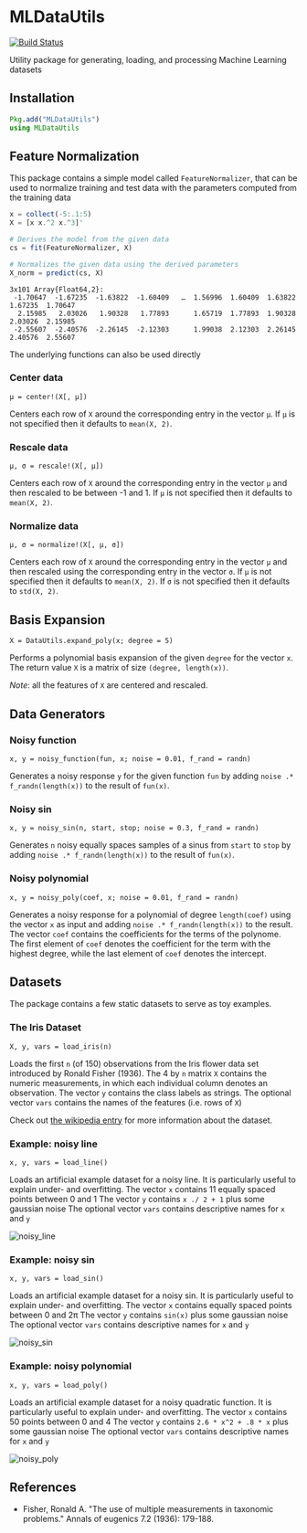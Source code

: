 # MLDataUtils

[![Build Status](https://travis-ci.org/JuliaML/MLDataUtils.jl.svg?branch=master)](https://travis-ci.org/JuliaML/MLDataUtils.jl)

Utility package for generating, loading, and processing Machine Learning datasets

## Installation

```Julia
Pkg.add("MLDataUtils")
using MLDataUtils
```

## Feature Normalization

This package contains a simple model called `FeatureNormalizer`, that can
be used to normalize training and test data with the parameters computed
from the training data

```Julia
x = collect(-5:.1:5)
X = [x x.^2 x.^3]'

# Derives the model from the given data
cs = fit(FeatureNormalizer, X)

# Normalizes the given data using the derived parameters
X_norm = predict(cs, X)
```

```
3x101 Array{Float64,2}:
 -1.70647  -1.67235  -1.63822  -1.60409   …  1.56996  1.60409  1.63822  1.67235  1.70647
  2.15985   2.03026   1.90328   1.77893      1.65719  1.77893  1.90328  2.03026  2.15985
 -2.55607  -2.40576  -2.26145  -2.12303      1.99038  2.12303  2.26145  2.40576  2.55607
```

The underlying functions can also be used directly

### Center data

`μ = center!(X[, μ])`

Centers each row of `X` around the corresponding entry in the vector `μ`.
If `μ` is not specified then it defaults to `mean(X, 2)`.

### Rescale data

`μ, σ = rescale!(X[, μ])`

Centers each row of `X` around the corresponding entry in the vector `μ`
and then rescaled to be between -1 and 1.
If `μ` is not specified then it defaults to `mean(X, 2)`.

### Normalize data

`μ, σ = normalize!(X[, μ, σ])`

Centers each row of `X` around the corresponding entry in the vector `μ`
and then rescaled using the corresponding entry in the vector `σ`.
If `μ` is not specified then it defaults to `mean(X, 2)`.
If `σ` is not specified then it defaults to `std(X, 2)`.


## Basis Expansion

`X = DataUtils.expand_poly(x; degree = 5)`

Performs a polynomial basis expansion of the given `degree`
for the vector `x`.
The return value `X` is a matrix of size `(degree, length(x))`.

_Note_: all the features of `X` are centered and rescaled.


## Data Generators

### Noisy function

`x, y = noisy_function(fun, x; noise = 0.01, f_rand = randn)`

Generates a noisy response `y` for the given function `fun`
by adding `noise .* f_randn(length(x))` to the result of `fun(x)`.

### Noisy sin

`x, y = noisy_sin(n, start, stop; noise = 0.3, f_rand = randn)`

Generates `n` noisy equally spaces samples of a sinus from `start` to `stop`
by adding `noise .* f_randn(length(x))` to the result of `fun(x)`.

### Noisy polynomial

`x, y = noisy_poly(coef, x; noise = 0.01, f_rand = randn)`

Generates a noisy response for a polynomial of degree `length(coef)`
using the vector `x` as input and adding `noise .* f_randn(length(x))` to the result.
The vector `coef` contains the coefficients for the terms of the polynome.
The first element of `coef` denotes the coefficient for the term with
the highest degree, while the last element of `coef` denotes the intercept.

## Datasets

The package contains a few static datasets to serve as toy examples.

### The Iris Dataset

`X, y, vars = load_iris(n)`

Loads the first `n` (of 150) observations from the
Iris flower data set introduced by Ronald Fisher (1936).
The 4 by `n` matrix `X` contains the numeric measurements,
in which each individual column denotes an observation.
The vector `y` contains the class labels as strings.
The optional vector `vars` contains the names of the features (i.e. rows of `X`)

Check out [the wikipedia entry](https://en.wikipedia.org/wiki/Iris_flower_data_set)
for more information about the dataset.

### Example: noisy line

`x, y, vars = load_line()`

Loads an artificial example dataset for a noisy line.
It is particularly useful to explain under- and overfitting.
The vector `x` contains 11 equally spaced points between 0 and 1
The vector `y` contains `x ./ 2 + 1` plus some gaussian noise
The optional vector `vars` contains descriptive names for `x` and `y`

![noisy_line](https://cloud.githubusercontent.com/assets/10854026/13020766/75b321d4-d1d7-11e5-940d-25974efa0710.png)

### Example: noisy sin

`x, y, vars = load_sin()`

Loads an artificial example dataset for a noisy sin.
It is particularly useful to explain under- and overfitting.
The vector `x` contains equally spaced points between 0 and 2π
The vector `y` contains `sin(x)` plus some gaussian noise
The optional vector `vars` contains descriptive names for `x` and `y`

![noisy_sin](https://cloud.githubusercontent.com/assets/10854026/13020842/eb6f2f30-d1d7-11e5-8a2c-a264fc14c861.png)

### Example: noisy polynomial

`x, y, vars = load_poly()`

Loads an artificial example dataset for a noisy quadratic function.
It is particularly useful to explain under- and overfitting.
The vector `x` contains 50 points between 0 and 4
The vector `y` contains `2.6 * x^2 + .8 * x` plus some gaussian noise
The optional vector `vars` contains descriptive names for `x` and `y`

![noisy_poly](https://cloud.githubusercontent.com/assets/10854026/13020955/9628c120-d1d8-11e5-91f3-c16367de5aad.png)

## References

- Fisher, Ronald A. "The use of multiple measurements in taxonomic problems." Annals of eugenics 7.2 (1936): 179-188.

